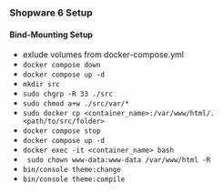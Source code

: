### Shopware 6 Setup

#### Bind-Mounting Setup
- exlude volumes from docker-compose.yml
- ``` docker compose down ```
- ``` docker compose up -d ```
- ``` mkdir src ```
- ``` sudo chgrp -R 33 ./src ```
- ``` sudo chmod a+w ./src/var/* ```
- ``` sudo docker cp <container_name>:/var/www/html/. <path/to/src/folder> ```
- ``` docker compose stop ```
- ``` docker compose up -d ```
- ``` docker exec -it <container_name> bash ```
- ``` sudo chown www-data:www-data /var/www/html -R```
- ``` bin/console theme:change ```
- ``` bin/console theme:compile ```
